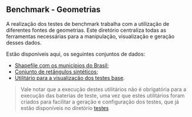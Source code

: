## Benchmark - Geometrias

A realização dos testes de benchmark trabalha com a utilização de diferentes fontes de geometrias. Este diretório centraliza todas as ferramentas necessárias para a manipulação, visualização e geração desses dados.

Estão disponíveis aqui, os seguintes conjuntos de dados:

- [Shapefile com os municípios do Brasil](shapefile);
- [Conjunto de retângulos sintéticos](synthetic_rectangle);
- [Utilitário para a visualização dos testes base](geom.py).

> Vale notar que a execução destes utilitários não é obrigatória para a execução das baterias de teste, uma vez que estes utilitários foram criados para facilitar a geração e configuração dos testes, que já estão disponíveis no diretório [testes](../tests)
